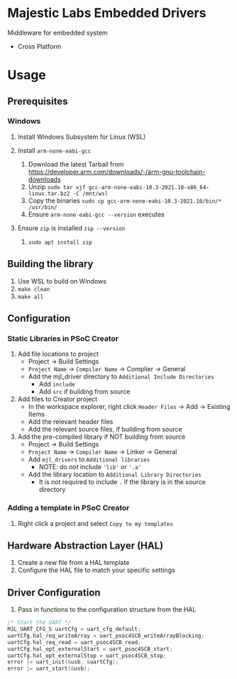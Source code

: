 # Majestic Labs Embedded Drivers
Middleware for embedded system 
* Cross Platform


# Usage

## Prerequisites
### Windows
1. Install Windows Subsystem for Linux (WSL)

1. Install `arm-none-eabi-gcc`
    1. Download the latest Tarball from https://developer.arm.com/downloads/-/arm-gnu-toolchain-downloads
    1. Unzip `sudo tar xjf gcc-arm-none-eabi-10.3-2021.10-x86_64-linux.tar.bz2 -C /mnt/wsl`
    1. Copy the binaries `sudo cp gcc-arm-none-eabi-10.3-2021.10/bin/* /usr/bin/`
    1. Ensure `arm-none-eabi-gcc --version` executes
1. Ensure `zip` is installed `zip --version`
    1. `sudo apt install zip`
## Building the library
1. Use WSL to build on Windows
1. `make clean`
1. `make all` 

## Configuration
### Static Libraries in PSoC Creator 
1. Add file locations to project
    * Project → Build Settings
    * `Project Name` → `Compiler Name` → Complier → General
    * Add the mjl_driver directory to `Additional Include Directories`
        * Add `include`
        * Add `src` if building from source 
2. Add files to Creator project
    * In the workspace explorer, right click `Header Files` → Add → Existing Items
    * Add the relevant header files
    * Add the relevant source files, if building from source
3. Add the pre-compiled library if NOT building from source 
    * Project → Build Settings
    * `Project Name` → `Compiler Name` → Linker → General
    * Add `mjl_drivers` to `Additional libraries`
        * NOTE: do _not_ include `'lib'` or `'.a'`
    * Add the library location to `Additional Library Directories`
        * It is not required to include `.` if the library is in the source directory

### Adding a template in PSoC Creator
1. Right click a project and select `Copy to my templates` 


## Hardware Abstraction Layer (HAL)
1. Create a new file from a HAL template
2. Configure the HAL file to match your specific settings

## Driver Configuration 
1. Pass in functions to the configuration structure from the HAL
```C
/* Start the UART */
MJL_UART_CFG_S uartCfg = uart_cfg_default;
uartCfg.hal_req_writeArray = uart_psoc4SCB_writeArrayBlocking;
uartCfg.hal_req_read = uart_psoc4SCB_read;
uartCfg.hal_opt_externalStart = uart_psoc4SCB_start;
uartCfg.hal_opt_externalStop = uart_psoc4SCB_stop;
error |= uart_init(&usb, &uartCfg);
error |= uart_start(&usb);
```